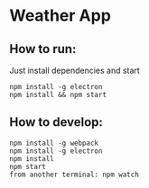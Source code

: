 # Weather App

## How to run:

Just install dependencies and start
```
npm install -g electron
npm install && npm start
```

## How to develop:
```
npm install -g webpack
npm install -g electron
npm install
npm start
from another terminal: npm watch
```
